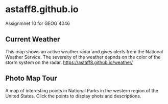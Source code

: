 # astaff8.github.io
Assignmnet 10 for GEOG 4046

## Current Weather
 This map shows an active weather radar and gives alerts from the National Weather Service. The severeity of the weather depnds on the color of the storm system on the radar.
 <https://astaff8.github.io/weather/>

## Photo Map Tour
  A map of interesting points in National Parks in the western region of the United States. Click the points to display phots and descriptions.
  
